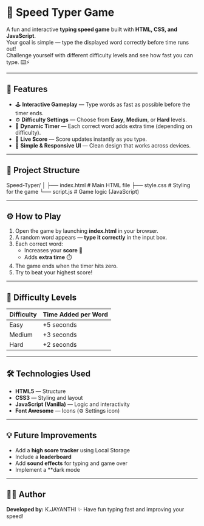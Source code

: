# 🧠 Speed Typer Game

A fun and interactive **typing speed game** built with **HTML, CSS, and JavaScript**.  
Your goal is simple — type the displayed word correctly before time runs out!  
Challenge yourself with different difficulty levels and see how fast you can type. ⌨️⚡

---

## 🚀 Features

- 🕹️ **Interactive Gameplay** — Type words as fast as possible before the timer ends.  
- ⚙️ **Difficulty Settings** — Choose from **Easy**, **Medium**, or **Hard** levels.  
- 🧭 **Dynamic Timer** — Each correct word adds extra time (depending on difficulty).  
- 🧮 **Live Score** — Score updates instantly as you type.  
- 🎨 **Simple & Responsive UI** — Clean design that works across devices.  

---

## 📂 Project Structure

Speed-Typer/
│
├── index.html # Main HTML file
├── style.css # Styling for the game
└── script.js # Game logic (JavaScript)


---

## ⚙️ How to Play

1. Open the game by launching **index.html** in your browser.  
2. A random word appears — **type it correctly** in the input box.  
3. Each correct word:
   - Increases your **score** 🎯  
   - Adds **extra time** ⏱️  
4. The game ends when the timer hits zero.  
5. Try to beat your highest score!

---

## 🧩 Difficulty Levels

| Difficulty | Time Added per Word |
|-------------|---------------------|
| Easy        | +5 seconds          |
| Medium      | +3 seconds          |
| Hard        | +2 seconds          |

---

## 🛠️ Technologies Used

- **HTML5** — Structure  
- **CSS3** — Styling and layout  
- **JavaScript (Vanilla)** — Logic and interactivity  
- **Font Awesome** — Icons (⚙️ Settings icon)

---

## 💡 Future Improvements

- Add a **high score tracker** using Local Storage  
- Include a **leaderboard**  
- Add **sound effects** for typing and game over  
- Implement a **dark mode

---

## 👨‍💻 Author

**Developed by:** K.JAYANTHI 
✨ Have fun typing fast and improving your speed!
